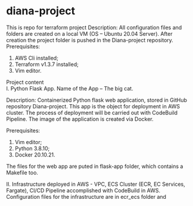 # diana-project
This is repo for terraform project
Description:
All configuration files and folders are created on a local VM (OS – Ubuntu 20.04 Server). After creation the project folder is pushed in the Diana-project repository. 
Prerequisites:  
1. AWS Cli installed;
2. Terraform v1.3.7 installed;
3. Vim editor. 

Project content   
I. Python Flask App. Name of the App – The big cat.

Description:
Containerized Python flask web application, stored in GitHub repository Diana-project. This app is the object for deployment in AWS cluster. The process of deployment will be carried out with CodeBuild Pipeline. The image of the application is created via Docker.

Prerequisites:  
1. Vim editor;
2. Python 3.8.10;
3. Docker 20.10.21.

The files for the web app are puted in flask-app folder, which contains a Makefile too. 

II. Infrastructure deployed in AWS - VPC, ECS Cluster (ECR, EC Services, Fargate), CI/CD Pipeline accomplished with CodeBuild in AWS.
Configuration files for the infrastructure are in ecr_ecs folder and 



